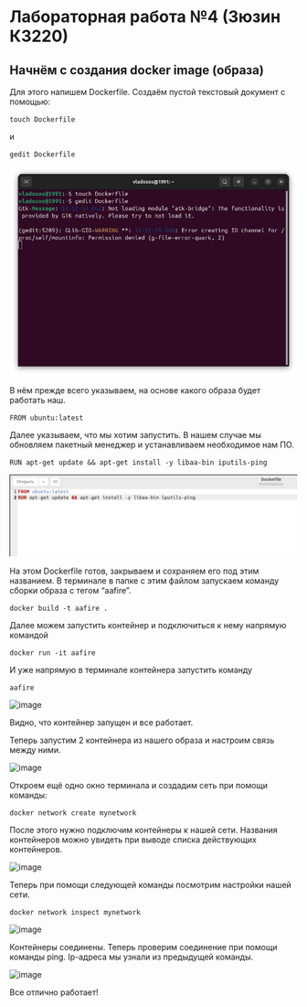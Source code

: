 # Лабораторная работа №4 (Зюзин К3220)
## Начнём с создания docker image (образа)
Для этого напишем Dockerfile. Создаём пустой текстовый документ с помощью:
```
touch Dockerfile

```
и

```
gedit Dockerfile

```

![image](png1.png)

В нём прежде всего указываем, на основе какого образа будет работать наш.
```
FROM ubuntu:latest
```
Далее указываем, что мы хотим запустить. В нашем случае мы обновляем пакетный менеджер и устанавливаем необходимое нам ПО.
```
RUN apt-get update && apt-get install -y libaa-bin iputils-ping
```
![image](png2.png)

На этом Dockerfile готов, закрываем и сохраняем его под этим названием. В терминале в папке с этим файлом запускаем команду сборки образа с тегом “aafire”.
```
docker build -t aafire .
```
Далее можем запустить контейнер и  подключиться к нему напрямую командой
```
docker run -it aafire
```
И уже напрямую в терминале контейнера запустить команду 
```
aafire
```
![image](https://github.com/cs-itmo-2023/lab-4-Andrzakourcev/assets/144477949/1b83e701-d5f7-44e6-8932-09b0a7e4dec2)

Видно, что контейнер запущен и все работает.

Теперь запустим 2 контейнера из нашего образа и настроим связь между ними.

![image](https://github.com/cs-itmo-2023/lab-4-Andrzakourcev/assets/144477949/54b89f8b-2105-47b3-b079-5fe28ba48c14)

Откроем ещё одно окно терминала и создадим сеть при помощи команды:
```
docker network create mynetwork
```
После этого нужно подключим контейнеры к нашей сети. Названия контейнеров можно увидеть при выводе списка действующих контейнеров.

![image](https://github.com/cs-itmo-2023/lab-4-Andrzakourcev/assets/144477949/acbc5c97-9d2a-410c-b67c-d868cc5db200)

Теперь при помощи следующей команды посмотрим настройки нашей сети.
```
docker network inspect mynetwork
```
![image](https://github.com/cs-itmo-2023/lab-4-Andrzakourcev/assets/144477949/f2f247cc-d6f4-410c-b0e9-1c95f590ad1a)

Контейнеры соединены. Теперь проверим соединение при помощи команды ping. Ip-адреса мы узнали из предыдущей команды.

![image](https://github.com/cs-itmo-2023/lab-4-Andrzakourcev/assets/144477949/43c2dab6-2c26-4968-9668-2d95f1cff399)

Все отлично работает!
